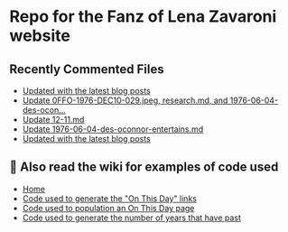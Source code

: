 # Repo for the Fanz of Lena Zavaroni website

## Recently Commented Files
<!-- BLOG-POST-LIST:START -->
- [Updated with the latest blog posts](https://github.com/FanzOfLenaZavaroni/fanzoflenazavaroni.github.io/commit/b473ea3b447bb77b2af2698e5cc6dd801505dee3)
- [Update 0FFO-1976-DEC10-029.jpeg, research.md, and 1976-06-04-des-ocon…](https://github.com/FanzOfLenaZavaroni/fanzoflenazavaroni.github.io/commit/b48ad0e5438c4b5a0cf3a22a2fe3f96c010d759c)
- [Update 12-11.md](https://github.com/FanzOfLenaZavaroni/fanzoflenazavaroni.github.io/commit/c4e5de2beced0d134fef4ff2223bffa722401f75)
- [Update 1976-06-04-des-oconnor-entertains.md](https://github.com/FanzOfLenaZavaroni/fanzoflenazavaroni.github.io/commit/06409341a298a45314e52451edbc13eb1bc435c7)
- [Updated with the latest blog posts](https://github.com/FanzOfLenaZavaroni/fanzoflenazavaroni.github.io/commit/633ddae09a3b475c0b2bccce1f6e25a6a2a375d2)
<!-- BLOG-POST-LIST:END -->

## :notebook: Also read the wiki for examples of code used
* [Home](https://github.com/FanzOfLenaZavaroni/fanzoflenazavaroni.github.io/wiki)
* [Code used to generate the "On This Day" links](https://github.com/FanzOfLenaZavaroni/fanzoflenazavaroni.github.io/wiki/On-This-Day-Code)
* [Code used to population an On This Day page](https://github.com/FanzOfLenaZavaroni/fanzoflenazavaroni.github.io/wiki/Code-used-to-population-an-On-This-Day-page)
* [Code used to generate the number of years that have past](https://github.com/FanzOfLenaZavaroni/fanzoflenazavaroni.github.io/wiki/Number-of-years-gone-by-code)
